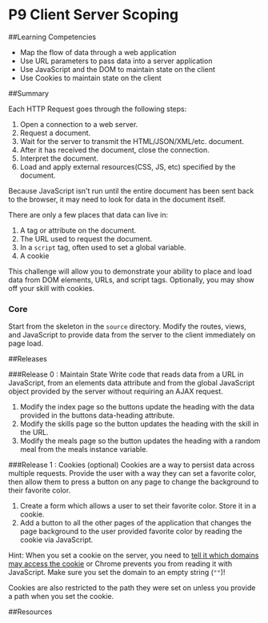 # P9 Client Server Scoping 
 
##Learning Competencies 
* Map the flow of data through a web application
* Use URL parameters to pass data into a server application
* Use JavaScript and the DOM to maintain state on the client
* Use Cookies to maintain state on the client

##Summary 

Each HTTP Request goes through the following steps:
1. Open a connection to a web server.
2. Request a document.
3. Wait for the server to transmit the HTML/JSON/XML/etc. document.
4. After it has received the document, close the connection.
5. Interpret the document.
6. Load and apply external resources(CSS, JS, etc) specified by the document.

Because JavaScript isn't run until the entire document has been sent back to the
browser, it may need to look for data in the document itself.

There are only a few places that data can live in:

1. A tag or attribute on the document.
2. The URL used to request the document.
3. In a `script` tag, often used to set a global variable.
4. A cookie

This challenge will allow you to demonstrate your ability to place and load data from DOM elements, URLs, and script tags. Optionally, you may show off your skill with cookies.

### Core

Start from the skeleton in the `source` directory.  Modify the routes, views, and JavaScript to provide data from the server to the client immediately on page load.

##Releases

###Release 0 : Maintain State
Write code that reads data from a URL in JavaScript, from an elements data attribute and from the global JavaScript object provided by the server without requiring an AJAX request.


1. Modify the index page so the buttons update the heading with the data
   provided in the buttons data-heading attribute.
2. Modify the skills page so the button updates the heading with the
   skill in the URL.
3. Modify the meals page so the button updates the heading with a random meal
   from the meals instance variable.


###Release 1 : Cookies (optional)
Cookies are a way to persist data across multiple requests. Provide the user
with a way they can set a favorite color, then allow them to press a button on
any page to change the background to their favorite color.

1. Create a form which allows a user to set their favorite color. Store it in a cookie.
2. Add a button to all the other pages of the application that changes the page background to the user provided favorite color by reading the cookie via JavaScript.

Hint: When you set a cookie on the server, you need to [tell it which domains may access the cookie](http://stackoverflow.com/questions/5078091/sinatra-response-set-cookie-doesnt-work)
or Chrome prevents you from reading it with JavaScript. Make sure you set the
domain to an empty string (`""`)!

Cookies are also restricted to the path they were set on unless you provide a
path when you set the cookie.


<!-- ##Optimize Your Learning  -->

##Resources